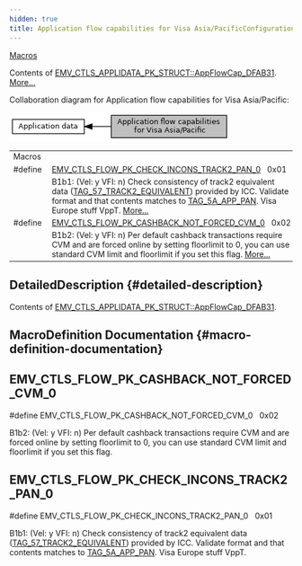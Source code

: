 ```yaml
---
hidden: true
title: Application flow capabilities for Visa Asia/PacificConfiguration » Application data
---
```


[Macros](#define-members)

Contents of <a href="group___d_e_f___c_o_n_f___a_p_p_l_i.md#a2ecdf1dde8e274003bee99e35551f0e8">EMV_CTLS_APPLIDATA_PK_STRUCT::AppFlowCap_DFAB31</a>. [More\...](#details)

Collaboration diagram for Application flow capabilities for Visa Asia/Pacific:

![](group___d_e_f___f_l_o_w___p_k.png)

|  |  |
|----|----|
| Macros |  |
| #define  | [EMV_CTLS_FLOW_PK_CHECK_INCONS_TRACK2_PAN_0](#ga8ed160abfb84cdb673fc9df5a9f2fcbd)   0x01 |
|   | B1b1: (Vel: y VFI: n) Check consistency of track2 equivalent data (<a href="group___e_m_v_c_o___t_a_g_s.md#ga2e6e79fb698c2021efe43366f6517b76">TAG_57_TRACK2_EQUIVALENT</a>) provided by ICC. Validate format and that contents matches to <a href="group___e_m_v_c_o___t_a_g_s.md#ga4ccedb21a71fcb6ace22bac98ba548a5">TAG_5A_APP_PAN</a>. Visa Europe stuff VppT. [More\...](#ga8ed160abfb84cdb673fc9df5a9f2fcbd)<br/> |
| #define  | [EMV_CTLS_FLOW_PK_CASHBACK_NOT_FORCED_CVM_0](#gae4afb564084f77f676762e5d7c4ab708)   0x02 |
|   | B1b2: (Vel: y VFI: n) Per default cashback transactions require CVM and are forced online by setting floorlimit to 0, you can use standard CVM limit and floorlimit if you set this flag. [More\...](#gae4afb564084f77f676762e5d7c4ab708)<br/> |

## DetailedDescription {#detailed-description}

Contents of <a href="group___d_e_f___c_o_n_f___a_p_p_l_i.md#a2ecdf1dde8e274003bee99e35551f0e8">EMV_CTLS_APPLIDATA_PK_STRUCT::AppFlowCap_DFAB31</a>.

## MacroDefinition Documentation {#macro-definition-documentation}

## EMV_CTLS_FLOW_PK_CASHBACK_NOT_FORCED_CVM_0 <a href="#gae4afb564084f77f676762e5d7c4ab708" id="gae4afb564084f77f676762e5d7c4ab708"></a>

<p>#define EMV_CTLS_FLOW_PK_CASHBACK_NOT_FORCED_CVM_0   0x02</p>

B1b2: (Vel: y VFI: n) Per default cashback transactions require CVM and are forced online by setting floorlimit to 0, you can use standard CVM limit and floorlimit if you set this flag.

## EMV_CTLS_FLOW_PK_CHECK_INCONS_TRACK2_PAN_0 <a href="#ga8ed160abfb84cdb673fc9df5a9f2fcbd" id="ga8ed160abfb84cdb673fc9df5a9f2fcbd"></a>

<p>#define EMV_CTLS_FLOW_PK_CHECK_INCONS_TRACK2_PAN_0   0x01</p>

B1b1: (Vel: y VFI: n) Check consistency of track2 equivalent data (<a href="group___e_m_v_c_o___t_a_g_s.md#ga2e6e79fb698c2021efe43366f6517b76">TAG_57_TRACK2_EQUIVALENT</a>) provided by ICC. Validate format and that contents matches to <a href="group___e_m_v_c_o___t_a_g_s.md#ga4ccedb21a71fcb6ace22bac98ba548a5">TAG_5A_APP_PAN</a>. Visa Europe stuff VppT.
